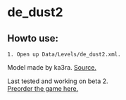 # de_dust2
## Howto use:    
  
	1. Open up Data/Levels/de_dust2.xml.  

Model made by ka3ra. [Source.](https://3dwarehouse.sketchup.com/model.html?id=69483ef386b6645fd12d2c994630e5c6)
	
Last tested and working on beta 2.  
[Preorder the game here.](http://www.wolfire.com/overgrowth)
